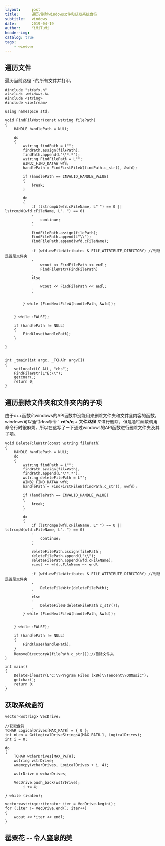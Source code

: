 ```yaml
---
layout:     post
title:      遍历/删除windows文件和获取系统盘符
subtitle:   windows
date:       2019-04-19
author:     YiMiTuMi
header-img: 
catalog: true
tags:
    - windows
---
```


## 遍历文件

遍历当前路径下的所有文件并打印。

	#include "stdafx.h"
	#include <Windows.h>
	#include <string>
	#include <iostream>

	using namespace std;

	void FindFileWstr(const wstring filePath)
	{
		HANDLE handlePath = NULL;

		do 
		{
			wstring findPath = L"";
			findPath.assign(filePath);
			findPath.append(L"\\*.*");
			wstring FindFilePath = L"";
			WIN32_FIND_DATAW wfd;
			handlePath = FindFirstFileW(findPath.c_str(), &wfd);

			if (handlePath == INVALID_HANDLE_VALUE)
			{
				break;
			}

			do 
			{
				if (lstrcmpW(wfd.cFileName, L".") == 0 || lstrcmpW(wfd.cFileName, L"..") == 0)
				{
					continue;
				}

				FindFilePath.assign(filePath);
				FindFilePath.append(L"\\");
				FindFilePath.append(wfd.cFileName);

				if (wfd.dwFileAttributes & FILE_ATTRIBUTE_DIRECTORY) //判断是否是文件夹
				{
					wcout << FindFilePath << endl;
					FindFileWstr(FindFilePath);
				}
				else
				{
					wcout << FindFilePath << endl;
				}


			} while (FindNextFileW(handlePath, &wfd));


		} while (FALSE);

		if (handlePath != NULL)
		{
			FindClose(handlePath);
		}

	}


	int _tmain(int argc, _TCHAR* argv[])
	{
		setlocale(LC_ALL, "chs");
		FindFileWstr(L"E:\\");
		getchar();
		return 0;
	}



## 遍历删除文件夹和文件夹内的子项

由于c++函数和windows的API函数中没能用来删除文件夹和文件里内容的函数，windows可以通过dos命令：**rd/s/q + 文件路径** 来进行删除，但是通过函数调用命令行时很麻烦，所以在这写了一下通过windows的API函数进行删除文件夹及其子项。

	void DeleteFileWstr(const wstring filePath)
	{
	    HANDLE handlePath = NULL;
	    do 
	    {
	        wstring findPath = L"";
	        findPath.assign(filePath);
	        findPath.append(L"\\*.*");
	        wstring deleteFilePath = L"";
	        WIN32_FIND_DATAW wfd;
	        handlePath = FindFirstFileW(findPath.c_str(), &wfd);
	
	        if (handlePath == INVALID_HANDLE_VALUE)
	        {
	            break;
	        }
	
	        do 
	        {
	            if (lstrcmpW(wfd.cFileName, L".") == 0 || lstrcmpW(wfd.cFileName, L"..") == 0)
	            {
	                continue;
	            }
	
	            deleteFilePath.assign(filePath);
	            deleteFilePath.append(L"\\");
	            deleteFilePath.append(wfd.cFileName);
	            wcout << wfd.cFileName << endl;
	
	            if (wfd.dwFileAttributes & FILE_ATTRIBUTE_DIRECTORY) //判断是否是文件夹
	            {
	                DeleteFileWstr(deleteFilePath);
	            }
	            else
	            {
	                DeleteFileW(deleteFilePath.c_str());
	            }
	        } while (FindNextFileW(handlePath, &wfd));
	
	
	    } while (FALSE);
	
	    if (handlePath != NULL)
	    {
	        FindClose(handlePath);
	    }
	    RemoveDirectoryW(filePath.c_str());//删除文件夹
	}

	int main()
	{
	    DeleteFileWstr(L"C:\\Program Files (x86)\\Tencent\\QQMusic");
	    getchar();
	    return 0;
	}
	
## 获取系统盘符

	vector<wstring> VecDrive;

	//获取盘符
	TCHAR LogicalDrives[MAX_PATH] = { 0 };
	int nLen = GetLogicalDriveStringsW(MAX_PATH-1, LogicalDrives);
	int i = 0;

	do 
	{
	    TCHAR wcharDrives[MAX_PATH];
	    wstring wstrDrive;
	    wmemcpy(wcharDrives, LogicalDrives + i, 4);

	    wstrDrive = wcharDrives;

	    VecDrive.push_back(wstrDrive);
            i += 4;

	} while (i<nLen);

	vector<wstring>::iterator iter = VecDrive.begin();
	for (;iter != VecDrive.end(); iter++)
	{
	    wcout << *iter << endl;
	}


## 罂粟花 -- 令人窒息的美
